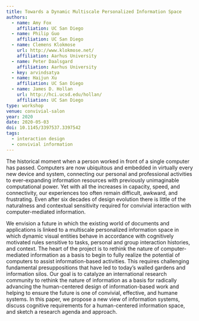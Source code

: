 ```yaml
---
title: Towards a Dynamic Multiscale Personalized Information Space
authors:
  - name: Amy Fox
    affiliation: UC San Diego
  - name: Philip Guo
    affiliation: UC San Diego
  - name: Clemens Klokmose
    url: http://www.klokmose.net/
    affiliation: Aarhus University
  - name: Peter Daalsgard
    affiliation: Aarhus University
  - key: arvindsatya
  - name: Haijun Xu
    affiliation: UC San Diego
  - name: James D. Hollan
    url: http://hci.ucsd.edu/hollan/
    affiliation: UC San Diego
type: workshop
venue: convivial-salon
year: 2020
date: 2020-05-03
doi: 10.1145/3397537.3397542
tags:
  - interaction design
  - convivial information
---
```

The historical moment when a person worked in front of a single computer has passed. Computers are now ubiquitous and embedded in virtually every new device and system, connecting our personal and professional activities to ever-expanding information resources with previously unimaginable computational power. Yet with all the increases in capacity, speed, and connectivity, our experiences too often remain difficult, awkward, and frustrating. Even after six decades of design evolution there is little of the naturalness and contextual sensitivity required for convivial interaction with computer-mediated information.

We envision a future in which the existing world of documents and applications is linked to a multiscale personalized information space in which dynamic visual entities behave in accordance with cognitively motivated rules sensitive to tasks, personal and group interaction histories, and context. The heart of the project is to rethink the nature of computer-mediated information as a basis to begin to fully realize the potential of computers to assist information-based activities. This requires challenging fundamental presuppositions that have led to today’s walled gardens and information silos. Our goal is to catalyze an international research community to rethink the nature of information as a basis for radically advancing the human-centered design of information-based work and helping to ensure the future is one of convivial, effective, and humane systems. In this paper, we propose a new view of information systems, discuss cognitive requirements for a human-centered information space, and sketch a research agenda and approach.

